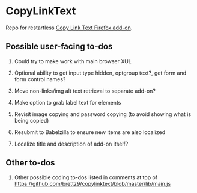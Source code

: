 # CopyLinkText

Repo for restartless [Copy Link Text Firefox add-on](https://addons.mozilla.org/en-US/firefox/addon/copy-link-text-4750/).

## Possible user-facing to-dos

1.  Could try to make work with main browser XUL

2.  Optional ability to get input type hidden, optgroup text?,
    get form and form control names?

3.  Move non-links/img alt text retrieval to separate add-on?

4.  Make option to grab label text for elements

5.  Revisit image copying and password copying (to avoid showing what
    is being copied)

6.  Resubmit to Babelzilla to ensure new items are also localized

7.  Localize title and description of add-on itself?

## Other to-dos

1.  Other possible coding to-dos listed in comments at top of <https://github.com/brettz9/copylinktext/blob/master/lib/main.js>
